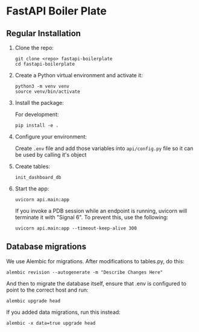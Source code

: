 # FastAPI Boiler Plate

## Regular Installation

1. Clone the repo:

    ```
    git clone <repo> fastapi-boilerplate
    cd fastapi-boilerplate
    ```

2. Create a Python virtual environment and activate it:

    ```
    python3 -m venv venv
    source venv/bin/activate
    ```

3. Install the package:

   For development:

    ```
    pip install -e .
    ```

5. Configure your environment:

   Create `.env` file and add those variables into `api/config.py` file so it can be used by calling it's object

6. Create tables:

    ```
    init_dashboard_db
    ```

7. Start the app:

    ```
    uvicorn api.main:app
    ```

   If you invoke a PDB session while an endpoint is running, uvicorn will terminate it with "Signal 6". To prevent this, use the following:

    ```
    uvicorn api.main:app --timeout-keep-alive 300
    ```

## Database migrations

We use Alembic for migrations.  After modifications to tables.py, do this:

    alembic revision --autogenerate -m "Describe Changes Here"

And then to migrate the database itself, ensure that .env is configured
to point to the correct host and run:

    alembic upgrade head

If you added data migrations, run this instead:

    alembic -x data=true upgrade head

